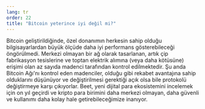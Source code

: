 ```yaml
---
lang: tr
order: 22
title: "Bitcoin yeterince iyi değil mi?"
---
```


Bitcoin geliştirildiğinde, özel donanımın herkesin sahip olduğu bilgisayarlardan büyük ölçüde daha iyi performans gösterebileceği öngörülmedi. Merkezi olmayan bir ağ olarak tasarlanan, artık çip fabrikasyon tesislerine ve toptan elektrik alımına (veya daha kötüsüne) erişimi olan az sayıda madenci tarafından kontrol edilmektedir. Şu anda Bitcoin Ağı'nı kontrol eden madenciler, olduğu gibi rekabet avantajına sahip olduklarını düşünüyor ve değiştirilmesi gerektiği açık olsa bile protokolü değiştirmeye karşı çıkıyorlar. Beet, yeni dijital para ekosistemini incelemek için on yıl geçirdi ve kripto para birimini daha merkezi olmayan, daha güvenli ve kullanımı daha kolay hale getirebileceğimize inanıyor.
 
